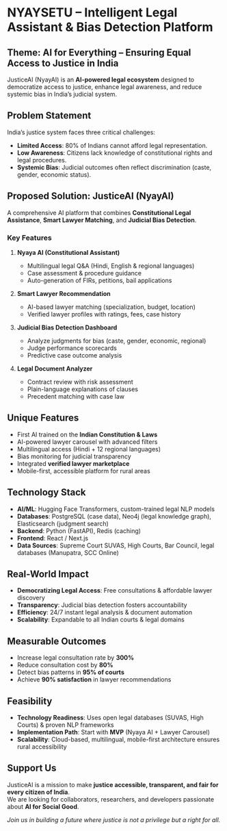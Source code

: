 # NYAYSETU – Intelligent Legal Assistant & Bias Detection Platform  
## Theme: AI for Everything – Ensuring Equal Access to Justice in India  

JusticeAI (NyayAI) is an **AI-powered legal ecosystem** designed to democratize access to justice, enhance legal awareness, and reduce systemic bias in India’s judicial system. 

##  Problem Statement  
India’s justice system faces three critical challenges:  
- **Limited Access**: 80% of Indians cannot afford legal representation.  
- **Low Awareness**: Citizens lack knowledge of constitutional rights and legal procedures.  
- **Systemic Bias**: Judicial outcomes often reflect discrimination (caste, gender, economic status).  

##  Proposed Solution: JusticeAI (NyayAI)  

A comprehensive AI platform that combines **Constitutional Legal Assistance**, **Smart Lawyer Matching**, and **Judicial Bias Detection**.  

###  Key Features  

1. **Nyaya AI (Constitutional Assistant)**  
   - Multilingual legal Q&A (Hindi, English & regional languages)  
   - Case assessment & procedure guidance  
   - Auto-generation of FIRs, petitions, bail applications  

2. **Smart Lawyer Recommendation**  
   - AI-based lawyer matching (specialization, budget, location)  
   - Verified lawyer profiles with ratings, fees, case history  

3. **Judicial Bias Detection Dashboard**  
   - Analyze judgments for bias (caste, gender, economic, regional)  
   - Judge performance scorecards  
   - Predictive case outcome analysis  

4. **Legal Document Analyzer**  
   - Contract review with risk assessment  
   - Plain-language explanations of clauses  
   - Precedent matching with case law  

##  Unique Features  
- First AI trained on the **Indian Constitution & Laws**  
-  AI-powered lawyer carousel with advanced filters  
-  Multilingual access (Hindi + 12 regional languages)  
-  Bias monitoring for judicial transparency  
-  Integrated **verified lawyer marketplace**  
-  Mobile-first, accessible platform for rural areas  

##  Technology Stack  

- **AI/ML**: Hugging Face Transformers, custom-trained legal NLP models  
- **Databases**: PostgreSQL (case data), Neo4j (legal knowledge graph), Elasticsearch (judgment search)  
- **Backend**: Python (FastAPI), Redis (caching)  
- **Frontend**: React / Next.js  
- **Data Sources**: Supreme Court SUVAS, High Courts, Bar Council, legal databases (Manupatra, SCC Online)  

##  Real-World Impact  

- **Democratizing Legal Access**: Free consultations & affordable lawyer discovery  
- **Transparency**: Judicial bias detection fosters accountability  
- **Efficiency**: 24/7 instant legal analysis & document automation  
- **Scalability**: Expandable to all Indian courts & legal domains  

##  Measurable Outcomes  

- Increase legal consultation rate by **300%**  
-  Reduce consultation cost by **80%**  
-  Detect bias patterns in **95% of courts**  
-  Achieve **90% satisfaction** in lawyer recommendations  

##  Feasibility  

- **Technology Readiness**: Uses open legal databases (SUVAS, High Courts) & proven NLP frameworks  
- **Implementation Path**: Start with **MVP** (Nyaya AI + Lawyer Carousel)  
- **Scalability**: Cloud-based, multilingual, mobile-first architecture ensures rural accessibility  

##  Support Us  

JusticeAI is a mission to make **justice accessible, transparent, and fair for every citizen of India**.  
We are looking for collaborators, researchers, and developers passionate about **AI for Social Good**.  

 *Join us in building a future where justice is not a privilege but a right for all.*  
